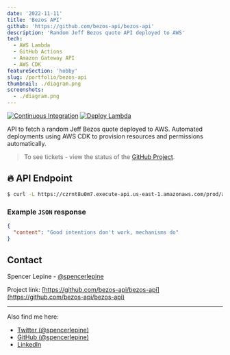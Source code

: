 ```yaml
---
date: '2022-11-11'
title: 'Bezos API'
github: 'https://github.com/bezos-api/bezos-api'
description: 'Random Jeff Bezos quote API deployed to AWS'
tech:
  - AWS Lambda
  - GitHub Actions
  - Amazon Gateway API
  - AWS CDK
featureSection: 'hobby'
slug: /portfolio/bezos-api
thumbnail: ./diagram.png
screenshots:
  - ./diagram.png
---
```

[![Continuous Integration](https://github.com/bezos-api/bezos-api/actions/workflows/ci.yml/badge.svg?branch=main)](https://github.com/bezos-api/bezos-api/actions/workflows/ci.yml) [![Deploy Lambda](https://github.com/bezos-api/bezos-api/actions/workflows/deploy-lambda.yml/badge.svg?branch=main)](https://github.com/bezos-api/bezos-api/actions/workflows/deploy-lambda.yml)

API to fetch a random Jeff Bezos quote deployed to AWS. Automated deployments using AWS CDK to provision resources and permissions automatically.

> To see tickets - view the status of the [GitHub Project](https://github.com/orgs/bezos-api/projects/1).


## 🔥 API Endpoint

```sh
$ curl -L https://czrnt8u0m7.execute-api.us-east-1.amazonaws.com/prod/api/random
```

### Example `JSON` response

```json
{
  "content": "Good intentions don't work, mechanisms do"
}
```

## Contact

Spencer Lepine - [@spencerlepine](https://twitter.com/spencerlepine)

Project link: [https://github.com/bezos-api/bezos-api](https://github.com/bezos-api/bezos-api)

---

Also find me here:
* [Twitter (@spencerlepine)](https://twitter.com/SpencerLepine)
* [GitHub (@spencerlepine)](https://github.com/spencerlepine)
* [LinkedIn](https://www.linkedin.com/in/spencer-lepine/)
